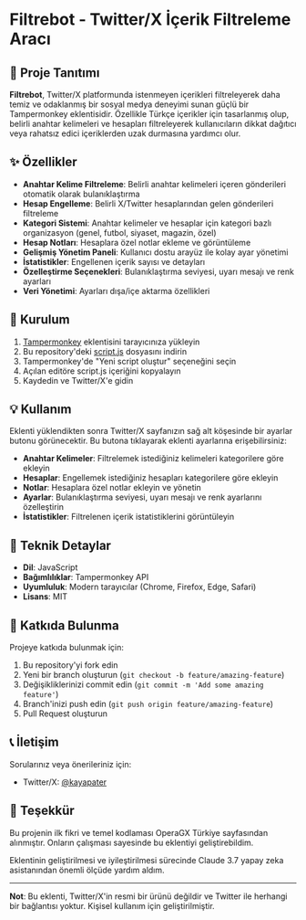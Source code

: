 # Filtrebot - Twitter/X İçerik Filtreleme Aracı

## 📝 Proje Tanıtımı

**Filtrebot**, Twitter/X platformunda istenmeyen içerikleri filtreleyerek daha temiz ve odaklanmış bir sosyal medya deneyimi sunan güçlü bir Tampermonkey eklentisidir. Özellikle Türkçe içerikler için tasarlanmış olup, belirli anahtar kelimeleri ve hesapları filtreleyerek kullanıcıların dikkat dağıtıcı veya rahatsız edici içeriklerden uzak durmasına yardımcı olur.

## ✨ Özellikler

- **Anahtar Kelime Filtreleme**: Belirli anahtar kelimeleri içeren gönderileri otomatik olarak bulanıklaştırma
- **Hesap Engelleme**: Belirli X/Twitter hesaplarından gelen gönderileri filtreleme
- **Kategori Sistemi**: Anahtar kelimeler ve hesaplar için kategori bazlı organizasyon (genel, futbol, siyaset, magazin, özel)
- **Hesap Notları**: Hesaplara özel notlar ekleme ve görüntüleme
- **Gelişmiş Yönetim Paneli**: Kullanıcı dostu arayüz ile kolay ayar yönetimi
- **İstatistikler**: Engellenen içerik sayısı ve detayları
- **Özelleştirme Seçenekleri**: Bulanıklaştırma seviyesi, uyarı mesajı ve renk ayarları
- **Veri Yönetimi**: Ayarları dışa/içe aktarma özellikleri

## 🚀 Kurulum

1. [Tampermonkey](https://www.tampermonkey.net/) eklentisini tarayıcınıza yükleyin
2. Bu repository'deki [script.js](script.js) dosyasını indirin
3. Tampermonkey'de "Yeni script oluştur" seçeneğini seçin
4. Açılan editöre script.js içeriğini kopyalayın
5. Kaydedin ve Twitter/X'e gidin

## 💡 Kullanım

Eklenti yüklendikten sonra Twitter/X sayfanızın sağ alt köşesinde bir ayarlar butonu görünecektir. Bu butona tıklayarak eklenti ayarlarına erişebilirsiniz:

- **Anahtar Kelimeler**: Filtrelemek istediğiniz kelimeleri kategorilere göre ekleyin
- **Hesaplar**: Engellemek istediğiniz hesapları kategorilere göre ekleyin
- **Notlar**: Hesaplara özel notlar ekleyin ve yönetin
- **Ayarlar**: Bulanıklaştırma seviyesi, uyarı mesajı ve renk ayarlarını özelleştirin
- **İstatistikler**: Filtrelenen içerik istatistiklerini görüntüleyin

## 🔧 Teknik Detaylar

- **Dil**: JavaScript
- **Bağımlılıklar**: Tampermonkey API
- **Uyumluluk**: Modern tarayıcılar (Chrome, Firefox, Edge, Safari)
- **Lisans**: MIT

## 🤝 Katkıda Bulunma

Projeye katkıda bulunmak için:
1. Bu repository'yi fork edin
2. Yeni bir branch oluşturun (`git checkout -b feature/amazing-feature`)
3. Değişikliklerinizi commit edin (`git commit -m 'Add some amazing feature'`)
4. Branch'inizi push edin (`git push origin feature/amazing-feature`)
5. Pull Request oluşturun

## 📞 İletişim

Sorularınız veya önerileriniz için:
- Twitter/X: [@kayapater](https://x.com/kayapater)

## 🙏 Teşekkür

Bu projenin ilk fikri ve temel kodlaması OperaGX Türkiye sayfasından alınmıştır. Onların çalışması sayesinde bu eklentiyi geliştirebildim.

Eklentinin geliştirilmesi ve iyileştirilmesi sürecinde Claude 3.7 yapay zeka asistanından önemli ölçüde yardım aldım.

---

**Not**: Bu eklenti, Twitter/X'in resmi bir ürünü değildir ve Twitter ile herhangi bir bağlantısı yoktur. Kişisel kullanım için geliştirilmiştir.
